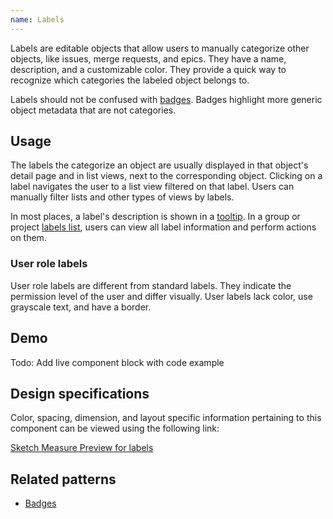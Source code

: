 ```yaml
---
name: Labels
---
```


Labels are editable objects that allow users to manually categorize other objects, like issues, merge requests, and epics. They have a name, description, and a customizable color. They provide a quick way to recognize which categories the labeled object belongs to.

Labels should not be confused with [badges](/components/badges). Badges highlight more generic object metadata that are not categories.

## Usage

The labels the categorize an object are usually displayed in that object's detail page and in list views, next to the corresponding object. Clicking on a label navigates the user to a list view filtered on that label. Users can manually filter lists and other types of views by labels.

In most places, a label's description is shown in a [tooltip](/components/tooltips). In a group or project [labels list](https://gitlab.com/groups/gitlab-org/-/labels), users can view all label information and perform actions on them.

### User role labels

User role labels are different from standard labels. They indicate the permission level of the user and differ visually. User labels lack color, use grayscale text, and have a border.

## Demo

Todo: Add live component block with code example

## Design specifications

Color, spacing, dimension, and layout specific information pertaining to this component can be viewed using the following link:

[Sketch Measure Preview for labels](https://gitlab-org.gitlab.io/gitlab-design/hosted/design-gitlab-specs/labels-spec-previews/)

## Related patterns

* [Badges](/components/badges)
